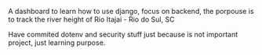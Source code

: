 A dashboard to learn how to use django, focus on backend, the porpouse is to track the river height of Rio Itajaí - Rio do Sul, SC 

Have commited dotenv and security stuff just because is not important project, just learning purpose.
